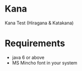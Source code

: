 # Kana
Kana Test (Hiragana &amp; Katakana)

# Requirements
- java 6 or above
- MS Mincho font in your system